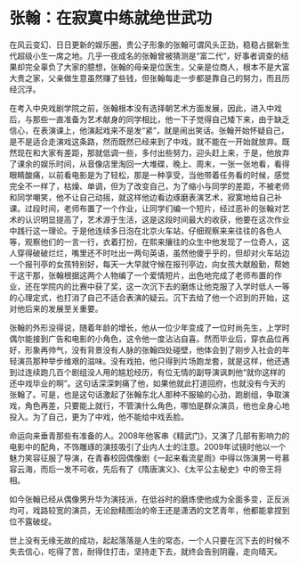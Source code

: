 # 张翰：在寂寞中练就绝世武功

在风云变幻、日日更新的娱乐圈，贵公子形象的张翰可谓风头正劲，稳稳占据新生代超级小生一席之地。几乎一夜成名的张翰曾被猜测是“富二代”，好事者调查的结果却完全辜负了大家的臆想，张翰的母亲是位医生，父亲是位商人，根本不是大富大贵之家，父亲做生意虽然赚了些钱，但张翰每走一步都是靠自己的努力，而且历经沉浮。 

在考入中央戏剧学院之前，张翰根本没有选择朝艺术方面发展，因此，进入中戏后，与那些一直准备为艺术献身的同学相比，他一下子觉得自己矮下来，由于缺乏信心，在表演课上，他演起戏来不是发“紧”，就是闹出笑话。张翰开始怀疑自己，是不是适合走演戏这条路，然而既然已经来到了中戏，就不能在一开始就放弃。既然现在和大家有差距，那就低调一些，多付出些努力，迎头赶上来，于是，他放弃了课余的娱乐时间，从音像店里淘回一大堆碟，晚上、周末，一张一张地看，看得眼睛酸痛，以前看电影是为了轻松，那是一种享受，当他带着任务看的时候，感觉完全不一样了，枯燥、单调，但为了改变自己，为了缩小与同学的差距，不被老师和同学嘲笑，他不让自己动摇，就这样他边看边琢磨表演艺术，寂寞地给自己补课。过段时间，老师布置了一个作业，让同学们编一个短片，经过恶补的张翰对艺术的认识明显提高了，艺术源于生活，这是这段时间最大的收获，他要在这次作业中践行这一理论。于是他连续多日泡在北京火车站，仔细观察来来往往的各色人等，观察他们的一言一行，衣着打扮，在熙来攘往的众生中他发现了一位奇人，这人穿得破破烂烂，嘴里还不时吐出一两句英语，虽然他傻乎乎的，但却对火车站边一个报刊亭的女孩特别好，每天一大早就守候在报刊亭边，向女孩大献殷勤，帮她干这干那，张翰根据这两个人物编了一个爱情短片，出色地完成了老师布置的作业，还在学院内的比赛中获了奖，这一次沉下去的磨炼让他克服了入学时低人一等的心理定式，也打消了自己不适合表演的疑云。沉下去给了他一个迟到的开始，这对他后来的发展至关重要。 

张翰的外形没得说，随着年龄的增长，他从一位少年变成了一位时尚先生，上学时偶尔能接到广告和电影的小角色，这令他一度沾沾自喜。然而毕业后，穿衣品位再好，形象再帅气，没有背景没有人脉的张翰四处碰壁，他体会到了刚步入社会的年轻演员那种举步维艰的滋味。没有戏拍，他只得到片场跑龙套，就是这样，他还遇到过连续跑几百个剧组没人用的尴尬经历，有位无情的副导演讽刺他“就你这样的还中戏毕业的啊”。这句话深深刺痛了他，如果他就此打道回府，也就没有今天的张翰了。可是，也是这句话激起了张翰东北人那种不服输的心劲，跑剧组，争取演戏，角色再差，只要能上就行，不管演什么角色，哪怕是群众演员，他也全身心地投入。为了自己，更为了中戏，他不能给中戏丢脸。 

命运向来垂青那些有准备的人。2008年他客串《精武门》，又演了几部有影响力的电影中的配角，不饰雕琢的演技吸引了业内人士的注意。2009年试镜时他以一个魅力笑容征服了导演，在青春校园偶像剧《一起来看流星雨》中得以饰演男一号慕容云海，而后一发不可收，先后有了《隋唐演义》、《太平公主秘史》中的帝王将相。 

如今张翰已经从偶像男升华为演技派，在低谷时的磨炼使他成为全面多变，正反派均可，戏路较宽的演员，无论励精图治的帝王还是潇洒的文艺青年，他都能拿捏到位不露破绽。 

世上没有无缘无故的成功，起起落落是人生的常态，一个人只要在沉下去的时候不失去信心，吃得了苦，耐得住打击，坚持走下去，就终会告别阴霾，走向晴天。